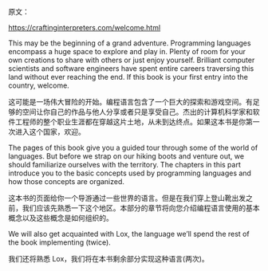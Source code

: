 原文：

https://craftinginterpreters.com/welcome.html

This may be the beginning of a grand adventure. Programming languages encompass a huge space to explore and play in. Plenty of room for your own creations to share with others or just enjoy yourself. Brilliant computer scientists and software engineers have spent entire careers traversing this land without ever reaching the end. If this book is your first entry into the country, welcome.

这可能是一场伟大冒险的开始。编程语言包含了一个巨大的探索和游戏空间。有足够的空间让你自己的作品与他人分享或者只是享受自己。杰出的计算机科学家和软件工程师的整个职业生涯都在穿越这片土地，从未到达终点。如果这本书是你第一次进入这个国家，欢迎。

The pages of this book give you a guided tour through some of the world of languages. But before we strap on our hiking boots and venture out, we should familiarize ourselves with the territory. The chapters in this part introduce you to the basic concepts used by programming languages and how those concepts are organized.

这本书的页面给你一个导游通过一些世界的语言。但是在我们穿上登山靴出发之前，我们应该先熟悉一下这个地区。本部分的章节将向您介绍编程语言使用的基本概念以及这些概念是如何组织的。

We will also get acquainted with Lox, the language we’ll spend the rest of the book implementing (twice).

我们还将熟悉 Lox，我们将在本书剩余部分实现这种语言(两次)。

